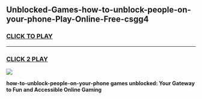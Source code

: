 
## Unblocked-Games-how-to-unblock-people-on-your-phone-Play-Online-Free-csgg4
<h3>
<a href="https://premium76.site?title=how-to-unblock-people-on-your-phone&ref=26A">CLICK TO PLAY</a></h3>
<hr>

<h3>
<a href="https://premium76.site?title=how-to-unblock-people-on-your-phone&ref=26A">CLICK 2 PLAY</a>
  
</h3>

<a href="https://premium76.site?title=how-to-unblock-people-on-your-phone&ref=26A"><img src="https://clearcache.store/games.png"></a>


**how-to-unblock-people-on-your-phone games unblocked: Your Gateway to Fun and Accessible Online Gaming**
